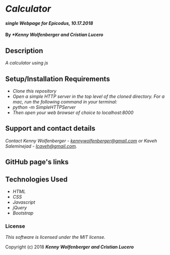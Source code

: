 # _Calculator_

#### _single Webpage for Epicodus, 10.17.2018_

#### By _**Kenny Wolfenberger and Cristian Lucero*_

## Description

_A calculator using js_

## Setup/Installation Requirements

* _Clone this repository_
* _Open a simple HTTP server in the top level of the cloned directory. For a mac, run the following command in your terminal:_   
* _python -m SimpleHTTPServer_
* _Then open your web browser of choice to localhost:8000_

## Support and contact details

_Contact Kenny Wolfenberger - kennywolfenberger@gmail.com or Kaveh Saleminejad - lcaveh@gmail.com._

## GitHub page's links

## Technologies Used

* _HTML_
* _CSS_
* _Javascript_
* _jQuery_
* _Bootstrap_

### License

*This software is licensed under the MIT license.*

Copyright (c) 2018 **_Kenny Wolfenberger and Cristian Lucero_**
